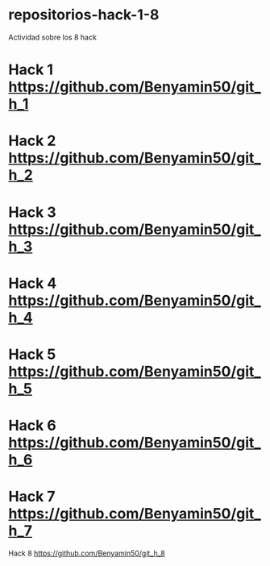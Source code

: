 # repositorios-hack-1-8
Actividad sobre los 8 hack
# Hack 1 https://github.com/Benyamin50/git_h_1
# Hack 2 https://github.com/Benyamin50/git_h_2
# Hack 3 https://github.com/Benyamin50/git_h_3
# Hack 4 https://github.com/Benyamin50/git_h_4
# Hack 5 https://github.com/Benyamin50/git_h_5
# Hack 6 https://github.com/Benyamin50/git_h_6
# Hack 7 https://github.com/Benyamin50/git_h_7
Hack 8 https://github.com/Benyamin50/git_h_8
